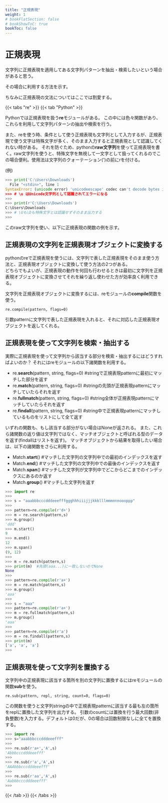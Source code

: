 ```yaml
---
title: "正規表現"
weight: 1
# bookFlatSection: false
# bookShowToC: true
bookToc: false
---
```


# 正規表現

文字列に正規表現を適用してある文字列パターンを抽出・検索したいという場合があると思う。

その場合に利用する方法を示す。

ちなみに正規表現の文法についてはここでは割愛する。

{{< tabs "re" >}}
{{< tab "Python" >}}

Pythonでは正規表現を扱う**re**モジュールがある。
この中には色々関数があり、これらを利用して文字列パターンの抽出や検索を行う。

また、reを使う時、条件として使う正規表現も文字列として入力するが、正規表現で使う文字は特殊文字が多く、そのまま入力すると正規表現として認識してくれない時がある。
それを防ぐため、pythonの**raw文字列**を使って正規表現を書く。raw文字列を使うと、特殊文字を無視して一文字として扱ってくれるのでこの場合便利。使用法は文字列のクォーテーション(')の前にrを付ける。

(例)
```python
>>> print('C:\Users\Downloads') 
  File "<stdin>", line 1
SyntaxError: (unicode error) 'unicodeescape' codec can't decode bytes in position 2-3: truncated \UXXXXXXXX escape
>>> # \u はUnicode文字列として認識されてエラーになる
>>>
>>> print(r'C:\Users\Downloads') 
C:\Users\Downloads
>>> # \Uも\Dも特殊文字とは認識せずそのまま出力する
>>>
```

このraw文字列を使い、以下に正規表現の関数の例を示す。

## 正規表現の文字列を正規表現オブジェクトに変換する

pythonのreで正規表現を使うには、文字列で表した正規表現をそのまま使う方法と、正規表現オブジェクトに変換して使う方法の2つがある。  
どちらでもよいが、正規表現の動作を何回も行わせるときは最初に文字列を正規表現オブジェクトに変換させてそれを繰り返し使わせた方が効率良く利用できる。  

文字列を正規表現オブジェクトに変換するには、reモジュールの**compile**関数を使う。

```
re.compile(pattern, flags=0)
```

引数patternに文字列で表した正規表現を入れると、それに対応した正規表現オブジェクトを返してくれる。

## 正規表現を使って文字列を検索・抽出する

実際に正規表現を使って文字列から該当する部分を検索・抽出するにはどうすればよいのか？
それにはreモジュールの以下諸関数を利用する。

- re.**search**(pattern, string, flags=0)     #stringで正規表現patternに最初にマッチした部分を返す
- re.**match**(pattern, string, flags=0)      #stringの先頭が正規表現patternにマッチしていたらそれを返す
- re.**fullmatch**(pattern, string, flags=0)  #string全体が正規表現patternにマッチしていたらそれを返す
- re.**findall**(pattern, string, flags=0)    #string中で正規表現patternにマッチしているものをリストにして全て返す

いずれの関数も、もし該当する部分がない場合はNoneが返される。
また、これら諸関数の返り値は文字列ではなく、マッチオブジェクトと呼ばれる型のデータを返す(findallはリストを返す)。
マッチオブジェクトから結果を取得したい場合は、以下の諸関数をさらに利用する。

- Match.**start**()   #マッチした文字列の文字列中での最初のインデックスを返す
- Match.**end**()     #マッチした文字列の文字列中での最後のインデックスを返す
- Match.**span**()    #マッチした文字列が文字列中でどこからどこまでのインデックスにあるのか返す
- Match.**group**()   #マッチした文字列を返す

```python
>>> import re
>>> 
>>> s = "aaabbbcccdddeeefffggghhhiiijjjkkklllmmmnnnoooppp"
>>> 
>>> pattern=re.compile(r'd+') 
>>> m = re.search(pattern,s)     
>>> m.group()                 
'ddd'
>>> m.start()
9
>>> m.end()
12
>>> m.span()
(9, 12)
>>>
>>> m = re.match(pattern,s) 
>>> print(m)  #先頭(aaa...)に一致しないのでNone
None
>>>
>>> pattern=re.compile(r'a+') 
>>> m = re.match(pattern,s)
>>> m.group()
'aaa'
>>>
>>> s = "aaa"                                               
>>> pattern=re.compile(r'a+')
>>> m = re.fullmatch(pattern,s)
>>> m.group()
'aaa'
>>>  
>>> pattern=re.compile(r'a')    
>>> m = re.findall(pattern,s)   
>>> print(m)
['a', 'a', 'a']
>>> 
```

## 正規表現を使って文字列を置換する

文字列中の正規表現に該当する箇所を別の文字列に置換するにはreモジュールの関数**sub**を使う。  

`re.sub(pattern, repl, string, count=0, flags=0)`

この関数を使うと文字列stringの中で正規表現patternに該当する最も左の箇所をreplに置換した文字列を出力する。
引数のcountには置換を行う最大回数(非負整数)を入力する。デフォルトは0だが、0の場合は回数制限なしに全てを置換する。

```python
>>> import re
>>> s="aaabbbcccdddeeefff" 
>>> 
>>> re.sub(r'a+','A',s)   
'Abbbcccdddeeefff'
>>> 
>>> re.sub(r'a','A',s)  
'AAAbbbcccdddeeefff'
>>>
>>> re.sub(r'aa','A',s) 
'Aabbbcccdddeeefff'
>>> 
```

{{< /tab >}}
{{< /tabs >}}



